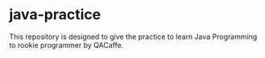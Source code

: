 # java-practice
This repository is designed to give the practice to learn Java Programming to rookie programmer by QACaffe.
